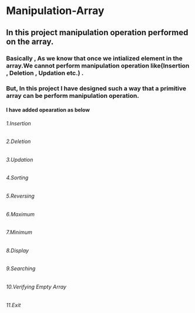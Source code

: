# Manipulation-Array
## In this project manipulation operation performed on the array.

### Basically , As we know that once we intialized element in the array.We cannot perform manipulation operation like(Insertion , Deletion , Updation etc.) .
### But, In this project I have designed such a way that a primitive array can be perform manipulation operation.
#### I have added opearation as below
###### 1.Insertion 
###### 2.Deletion 
###### 3.Updation 
###### 4.Sorting
###### 5.Reversing
###### 6.Maximum
###### 7.Minimum
###### 8.Display
###### 9.Searching
###### 10.Verifying Empty Array
###### 11.Exit

